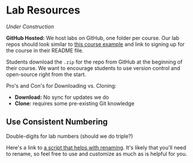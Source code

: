 # Lab Resources

_Under Construction_

**GitHub Hosted:** We host labs on GitHub, one folder per course. Our lab repos should look similar to [this course example](https://github.com/mikeckennedy/write-pythonic-code-demos) and link to signing up for the course in their README file.

Students download the `.zip` for the repo from GitHub at the beginning of their course. We want to encourage students to use version control and open-source right from the start.

Pro's and Con's for Downloading vs. Cloning:

- **Download:** No sync for updates we do
- **Clone:** requires some pre-existing Git knowledge


## Use Consistent Numbering

Double-digits for lab numbers (should we do triple?)

Here's a link to [a script that helps with renaming](https://github.com/CodingNomads/utils). It's likely that you'll need to rename, so feel free to use and customize as much as is helpful for you.
